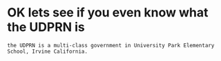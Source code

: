 <!DOCTYPE html>
<html>
  <head>
    <meta charset="utf-8">
  </head>
  
  <body>
    <h1> OK lets see if you even know what the UDPRN is</h1>
    
    the UDPRN is a multi-class government in University Park Elementary School, Irvine California.
    
    
